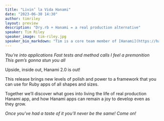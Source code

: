```yaml
---
title: "Livin’ la Vida Hanami"
date: "2023-06-30 14:30"
author: timriley
layout: preview
description: "Dry.rb + Hanami = a real production alternative"
speaker: Tim Riley
speaker_image: tim-riley.jpg
speaker_bio_markdown: "Tim is a core team member of [Hanami](https://hanamirb.org), [dry-rb](https://dry-rb.org) and [rom-rb](https://rom-rb.org) and a Principal Engineer at [Buildkite](https://buildkite.com). He’s been writing Ruby for over 20 years and still loves it! He works to bring the joy of Ruby to writing real, maintainable apps of all shapes and sizes."
---
```


_You’re into applications_
_Fast tests and method calls_
_I feel a premonition_
_This gem’s gonna stun you all_

Upside, inside out, Hanami 2.0 is out!

This release brings new levels of polish and power to a framework that you can use for Ruby apps of all shapes and sizes.

Together we’ll discover what goes into living the life of real production Hanami app, and how Hanami apps can remain a joy to develop even as they grow.

_Once you’ve had a taste of it you’ll never be the same! Come on!_